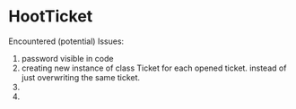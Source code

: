 # HootTicket

Encountered (potential) Issues:
1. password visible in code
2. creating new instance of class Ticket for each opened ticket. instead of just overwriting the same ticket.
3.
4.
